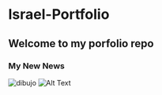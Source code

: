 # Israel-Portfolio

## Welcome to my porfolio repo

### My New News

![dibujo](https://github.com/israman30/Israel-Portfolio/img/iDibujo.gif)
![Alt Text](img/iDibujo.gif)